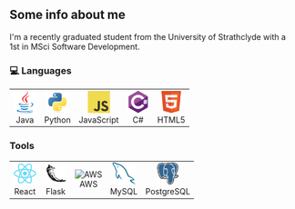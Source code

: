 ## Some info about me
I'm a recently graduated student from the University of Strathclyde with a 1st in MSci Software Development. 

### 💻 Languages

<table>
  <tr>
    <td align="center">
      <img src="https://raw.githubusercontent.com/devicons/devicon/master/icons/java/java-original.svg" width="40" height="40" alt="Java"/>
      <br>Java
    </td>
    <td align="center">
      <img src="https://raw.githubusercontent.com/devicons/devicon/master/icons/python/python-original.svg" width="40" height="40" alt="Python"/>
      <br>Python
    </td>
    <td align="center">
      <img src="https://raw.githubusercontent.com/devicons/devicon/master/icons/javascript/javascript-original.svg" width="40" height="40" alt="JavaScript"/>
      <br>JavaScript
    </td>
    <td align="center">
      <img src="https://raw.githubusercontent.com/devicons/devicon/master/icons/csharp/csharp-original.svg" width="40" height="40" alt="C#" />
      <br>C#
    </td>
    <td align="center">
      <img src="https://raw.githubusercontent.com/devicons/devicon/master/icons/html5/html5-original.svg" width="40" height="40" alt="HTML" />
      <br>HTML5
    </td>
  </tr>
</table>

### Tools
<table>
  <tr>
    <td align="center">
      <img src="https://raw.githubusercontent.com/devicons/devicon/master/icons/react/react-original.svg" width="40" height="40" alt="React"/>
      <br>React
    </td>
    <td align="center">
      <img src="https://raw.githubusercontent.com/devicons/devicon/master/icons/flask/flask-original.svg" width="40" height="40" alt="Flask" />
      <br>Flask
    </td>
    <td align="center">
      <img src="https://cdn.jsdelivr.net/gh/devicons/devicon@latest/icons/amazonwebservices/amazonwebservices-plain-wordmark.svg" width="40" height="40" alt="AWS" />
      <br>AWS
    </td>
    <td align="center">
      <img src="https://raw.githubusercontent.com/devicons/devicon/master/icons/mysql/mysql-original.svg" width="40" height="40" alt="MySQL" />
      <br>MySQL
    </td>
    <td align="center">
      <img src="https://raw.githubusercontent.com/devicons/devicon/master/icons/postgresql/postgresql-original.svg" width="40" height="40" alt="PostgreSQL" />
      <br>PostgreSQL
    </td>
  </tr>
</table>
<!--
**Hugo-Smith/Hugo-Smith** is a ✨ _special_ ✨ repository because its `README.md` (this file) appears on your GitHub profile.


